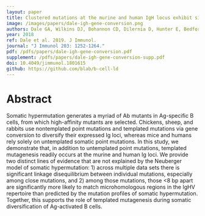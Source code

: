 ```yaml
---
layout: paper
title: Clustered mutations at the murine and human IgH locus exhibit significant linkage consistent with templated mutagenesis
image: /images/papers/dale-igh-gene-conversion.png
authors: Dale GA, Wilkins DJ, Bohannon CD, Dilernia D, Hunter E, Bedford T, Antia R, Sanz I, Jacob J.
year: 2018
ref: Dale et al. 2019. J Immunol.
journal: "J Immunol 203: 1252-1264."
pdf: /pdfs/papers/dale-igh-gene-conversion.pdf
supplement: /pdfs/papers/dale-igh-gene-conversion-supp.pdf
doi: 10.4049/jimmunol.1801615
github: https://github.com/blab/b-cell-ld
---
```


# Abstract

Somatic hypermutation generates a myriad of Ab mutants in Ag-specific B cells, from which high-affinity mutants are selected. Chickens, sheep, and rabbits use nontemplated point mutations and templated mutations via gene conversion to diversify their expressed Ig loci, whereas mice and humans rely solely on untemplated somatic point mutations. In this study, we demonstrate that, in addition to untemplated point mutations, templated mutagenesis readily occurs at the murine and human Ig loci. We provide two distinct lines of evidence that are not explained by the Neuberger model of somatic hypermutation: 1) across multiple data sets there is significant linkage disequilibrium between individual mutations, especially among close mutations, and 2) among those mutations, those <8 bp apart are significantly more likely to match microhomologous regions in the IgHV repertoire than predicted by the mutation profiles of somatic hypermutation. Together, this supports the role of templated mutagenesis during somatic diversification of Ag-activated B cells.
